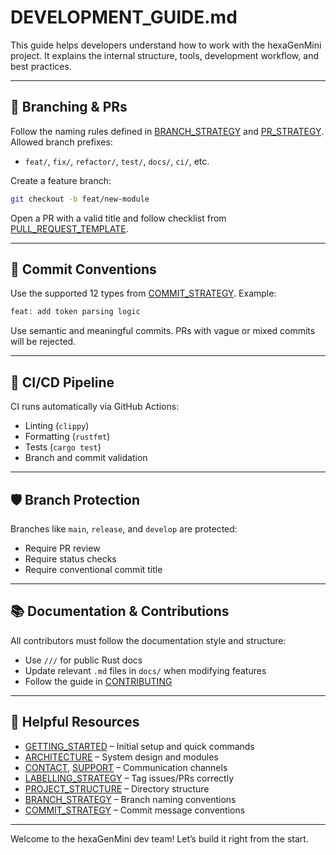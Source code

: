 <!--
SPDX-FileCopyrightText: 2025 hexaTune LLC
SPDX-License-Identifier: MIT
-->

# DEVELOPMENT_GUIDE.md

This guide helps developers understand how to work with the hexaGenMini project. It explains the internal structure, tools, development workflow, and best practices.

---

## 🔀 Branching & PRs

Follow the naming rules defined in [BRANCH_STRATEGY](BRANCH_STRATEGY.md) and [PR_STRATEGY](PR_STRATEGY.md). Allowed branch prefixes:

- `feat/`, `fix/`, `refactor/`, `test/`, `docs/`, `ci/`, etc.

Create a feature branch:

```bash
git checkout -b feat/new-module
```

Open a PR with a valid title and follow checklist from [PULL_REQUEST_TEMPLATE](../.github/PULL_REQUEST_TEMPLATE.md).

---

## 🧱 Commit Conventions

Use the supported 12 types from [COMMIT_STRATEGY](COMMIT_STRATEGY.md). Example:

```bash
feat: add token parsing logic
```

Use semantic and meaningful commits. PRs with vague or mixed commits will be rejected.

---

## 🧪 CI/CD Pipeline

CI runs automatically via GitHub Actions:

- Linting (`clippy`)
- Formatting (`rustfmt`)
- Tests (`cargo test`)
- Branch and commit validation

---

## 🛡️ Branch Protection

Branches like `main`, `release`, and `develop` are protected:

- Require PR review
- Require status checks
- Require conventional commit title

---

## 📚 Documentation & Contributions

All contributors must follow the documentation style and structure:

- Use `///` for public Rust docs
- Update relevant `.md` files in `docs/` when modifying features
- Follow the guide in [CONTRIBUTING](CONTRIBUTING.md)

---

## 🧠 Helpful Resources

- [GETTING_STARTED](GETTING_STARTED.md) – Initial setup and quick commands
- [ARCHITECTURE](ARCHITECTURE.md) – System design and modules
- [CONTACT](CONTACT.md), [SUPPORT](SUPPORT.md) – Communication channels
- [LABELLING_STRATEGY](LABELLING_STRATEGY.md) – Tag issues/PRs correctly
- [PROJECT_STRUCTURE](PROJECT_STRUCTURE.md) – Directory structure
- [BRANCH_STRATEGY](BRANCH_STRATEGY.md) – Branch naming conventions
- [COMMIT_STRATEGY](COMMIT_STRATEGY.md) – Commit message conventions

---

Welcome to the hexaGenMini dev team! Let’s build it right from the start.
